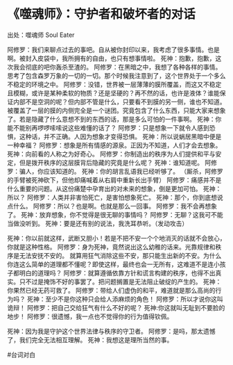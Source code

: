 # 《噬魂师》：守护者和破坏者的对话
出处：噬魂师 Soul Eater

阿修罗：我们来聊点过去的事吧。自从被你封印以来，我考虑了很多事情。也是啊。被封入皮袋中，我所拥有的自由，也只有想事情啦。
死神：抱歉，抱歉，这次我会彻底的吧你轰杀至渣的。
阿修罗：在黑暗之中，我想了各种各样的事情。思考了包含森罗万象的一切的一切。那个时候我注意到了，这个世界处于一个多么不稳定的环境之中。
阿修罗：没错，世界被一层薄薄的膜所覆盖，而这又不稳定且模糊，或许是某种柔软的物质？还是坚硬的？再不然的话，也许是液体？谁能保证内部不是空洞的呢？但内部不管是什么，只要看不到膜的另一侧，谁也不知道。被覆盖了一层的膜的内侧完全是一个谜团。究竟包含了什么东西，只能大家来想象了。若是隐藏了什么意想不到的东西的话，那是多么可怕的一件事啊。
死神：你能不能别再啰啰嗦嗦说这些难懂的话了？
阿修罗：只是想象一下就令人感到恐惧，这种话，并不正确。人因为想象才变得恐惧。
死神：所以说蜗居黑暗中便是一种幸福？
阿修罗：想象是所有情感的源泉。正因为不知道，人们才会去想象。
死神：向前看的人称之为好奇心。
阿修罗：你制造出的秩序为人们提供和平与安定，但是拨开秩序的这层膜背后隐藏的究竟是什么呢？
死神：谁知道呢。
阿修罗：骗人，你应该知道的。
死神：你的胡言乱语我已经听够了。
（厮杀，阿修罗的手臂被死神砍下，但他却痛喊着从右肩中重新长出手臂）
阿修罗：痛感并不是什么重要的问题。从这份痛楚中孕育出的对未来的想象，倒是更加可怕。
死神：所以？
阿修罗：人类并非害怕死亡，是害怕想象死亡。
死神：那个，你到底想说点什么。
阿修罗：所以？也是啊。也就是那么一回事。
阿修罗：我不会再想象了。
死神：放弃想象，你不觉得是很无聊的事情吗？
阿修罗：无聊？这我可不能当做没听到。
死神：要是还有别的说法，我洗耳恭听。（发动攻击）

死神：你以前就这样，武断又胆小！若是不把不安一个个地消灭的话就不会放心，你就是这种性格。
阿修罗：身为死神，竟然说出这么幼稚的话来。光靠规律和秩序是无法安抚不安的。
就算用狂气消除这些不安，那只能生出新的不安。为什么你连这么简单的道理都不懂呢？即使这样，最终也会一无所有，这难道不是连小孩子都明白的道理吗？
阿修罗：就算遵循依靠方针和谎言构建的秩序，也得不出真实。只不过是掩饰不好的事罢了。把问题搁置是无法阻止破绽的产生的。
死神：你果然已经无药可救了。
阿修罗：带给人们虚伪的和平，难道就是那么高尚的行为吗？
死神：至少不是你这种只会给人添麻烦的角色！
阿修罗：所以才说你这叫诡辩！
阿修罗：把自己交给狂气有什么不好的呢？
死神:你这就叫无耻到不要脸的地步！
阿修罗：很遗憾，我一点也不觉得你的行为值得钦佩。

死神：因为我是守护这个世界法律与秩序的守卫者。
阿修罗：是吗，那太遗憾了，我们完全无法相互理解。
死神：我想这是理所当然的事。

#台词对白